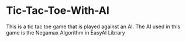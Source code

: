 # Tic-Tac-Toe-With-AI
This is a tic tac toe game that is played against an AI. The AI used in this game is the Negamax Algorithm in EasyAI Library
